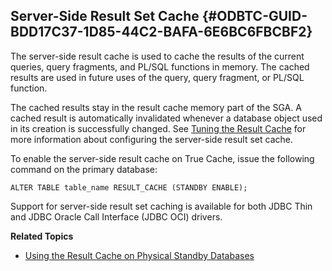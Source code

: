  

## Server-Side Result Set Cache {#ODBTC-GUID-BDD17C37-1D85-44C2-BAFA-6E6BC6FBCBF2}

The server-side result cache is used to cache the results of the current queries, query fragments, and PL/SQL functions in memory. The cached results are used in future uses of the query, query fragment, or PL/SQL function.

The cached results stay in the result cache memory part of the SGA. A cached result is automatically invalidated whenever a database object used in its creation is successfully changed. See [Tuning the Result Cache](https://docs.oracle.com/pls/topic/lookup?ctx=en/database/oracle/oracle-database/23/odbtc&id=TGDBA-GUID-FA30CC32-17AB-477A-9E4C-B47BFE0968A1) for more information about configuring the server-side result set cache. 

To enable the server-side result cache on True Cache, issue the following command on the primary database:
    
    
    ALTER TABLE table_name RESULT_CACHE (STANDBY ENABLE);

Support for server-side result set caching is available for both JDBC Thin and JDBC Oracle Call Interface (JDBC OCI) drivers.

**Related Topics**

  * [Using the Result Cache on Physical Standby Databases](https://docs.oracle.com/pls/topic/lookup?ctx=en/database/oracle/oracle-database/23&id=SBYDB-GUID-05508445-ED4C-4C5B-91EC-07B8C010BC4F)


